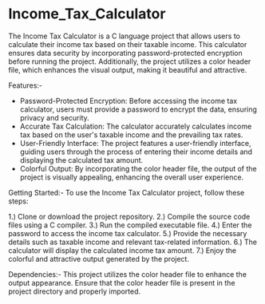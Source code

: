 # Income_Tax_Calculator
The Income Tax Calculator is a C language project that allows users to calculate their income tax based on their taxable income. 
This calculator ensures data security by incorporating password-protected encryption before running the project. 
Additionally, the project utilizes a color header file, which enhances the visual output, making it beautiful and attractive.

Features:-
* Password-Protected Encryption: Before accessing the income tax calculator, users must provide a password to encrypt the data, ensuring privacy and security.
* Accurate Tax Calculation: The calculator accurately calculates income tax based on the user's taxable income and the prevailing tax rates.
* User-Friendly Interface: The project features a user-friendly interface, guiding users through the process of entering their income details and displaying the calculated tax amount.
* Colorful Output: By incorporating the color header file, the output of the project is visually appealing, enhancing the overall user experience.

Getting Started:-
To use the Income Tax Calculator project, follow these steps:

1.) Clone or download the project repository.
2.) Compile the source code files using a C compiler.
3.) Run the compiled executable file.
4.) Enter the password to access the income tax calculator.
5.) Provide the necessary details such as taxable income and relevant tax-related information.
6.) The calculator will display the calculated income tax amount.
7.) Enjoy the colorful and attractive output generated by the project.

Dependencies:-
This project utilizes the color header file to enhance the output appearance. 
Ensure that the color header file is present in the project directory and properly imported.
